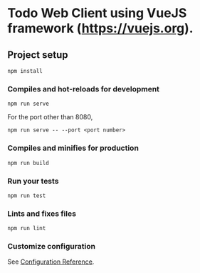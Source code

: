 # Todo Web Client using VueJS framework (https://vuejs.org).

## Project setup
```
npm install
```
### Compiles and hot-reloads for development
```
npm run serve
```
For the port other than 8080,

```
npm run serve -- --port <port number>
```

### Compiles and minifies for production
```
npm run build
```

### Run your tests
```
npm run test
```

### Lints and fixes files
```
npm run lint
```

### Customize configuration
See [Configuration Reference](https://cli.vuejs.org/config/).
